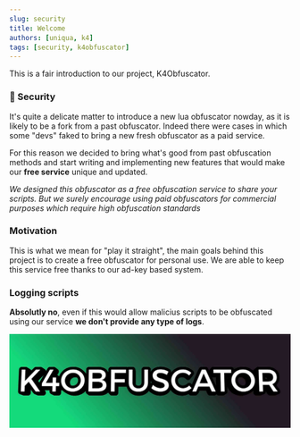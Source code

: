 ```yaml
---
slug: security
title: Welcome
authors: [uniqua, k4]
tags: [security, k4obfuscator]
---
```


This is a fair introduction to our project, K4Obfuscator.

### 🔔 Security 
It's quite a delicate matter to introduce a new lua obfuscator nowday, as it is likely to be a fork from a past obfuscator. Indeed there were cases in which some "devs" faked to bring a new fresh obfuscator as a paid service.

For this reason we decided to bring what's good from past obfuscation methods and start writing and implementing new features that would make our **free service** unique and updated. 

*We designed this obfuscator as a free obfuscation service to share your scripts. But we surely encourage using paid obfuscators for commercial purposes which require high obfuscation standards*

### Motivation
This is what we mean for "play it straight", the main goals behind this project is to create a free obfuscator for personal use. We are able to keep this service free thanks to our ad-key based system.

### Logging scripts
**Absolutly no**, even if this would allow malicius scripts to be obfuscated using our service **we don't provide any type of logs**.

![K4Obfuscator Logo](./k4obfuscator-logo.jpg)
